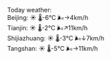 Today weather:  
Beijing: ☀️   🌡️-6°C 🌬️→4km/h  
Tianjin: ☀️   🌡️-2°C 🌬️↗11km/h  
Shijiazhuang: ☀️   🌡️-3°C 🌬️↓7km/h  
Tangshan: ☀️   🌡️-5°C 🌬️→11km/h  
